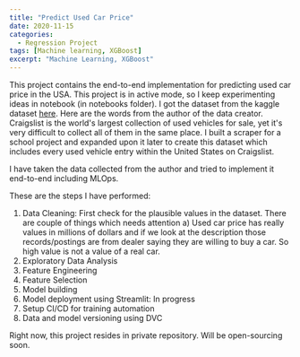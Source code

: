 ```yaml
---
title: "Predict Used Car Price"
date: 2020-11-15
categories:
  - Regression Project
tags: [Machine learning, XGBoost]
excerpt: "Machine Learning, XGBoost"
---
```


This project contains the end-to-end implementation for predicting used car price in the USA. This project is in active mode, so I keep experimenting ideas in notebook (in notebooks folder). I got the dataset from the kaggle dataset [here](https://www.kaggle.com/austinreese/craigslist-carstrucks-data). Here are the words from the author of the data creator. Craigslist is the world's largest collection of used vehicles for sale, yet it's very difficult to collect all of them in the same place. I built a scraper for a school project and expanded upon it later to create this dataset which includes every used vehicle entry within the United States on Craigslist.

I have taken the data collected from the author and tried to implement it end-to-end including MLOps.

These are the steps I have performed:

1. Data Cleaning: First check for the plausible values in the dataset. There are couple of things which needs attention
    a) Used car price has really values in millions of dollars and if we look at the description those records/postings are from dealer saying they are willing to buy a car. So high value is not a value of a real car. 
2. Exploratory Data Analysis
3. Feature Engineering
4. Feature Selection
5. Model building
6. Model deployment using Streamlit: In progress
7. Setup CI/CD for training automation
8. Data and model versioning using DVC

Right now, this project resides in private repository. Will be open-sourcing soon.